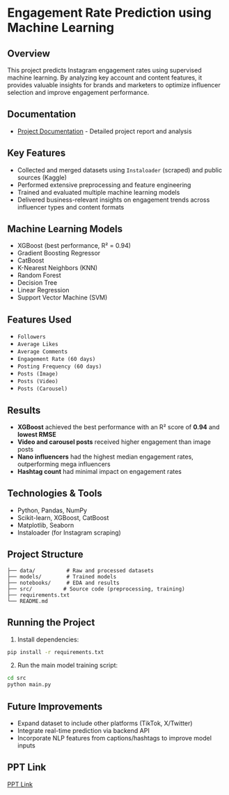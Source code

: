 # Engagement Rate Prediction using Machine Learning

## Overview
This project predicts Instagram engagement rates using supervised machine learning. By analyzing key account and content features, it provides valuable insights for brands and marketers to optimize influencer selection and improve engagement performance.

## Documentation
- [Project Documentation](documentation/A5_Engagement_Rate_Prediction%20(4).pdf) - Detailed project report and analysis

## Key Features
- Collected and merged datasets using `Instaloader` (scraped) and public sources (Kaggle)
- Performed extensive preprocessing and feature engineering
- Trained and evaluated multiple machine learning models
- Delivered business-relevant insights on engagement trends across influencer types and content formats

## Machine Learning Models
- XGBoost (best performance, R² = 0.94)
- Gradient Boosting Regressor
- CatBoost
- K-Nearest Neighbors (KNN)
- Random Forest
- Decision Tree
- Linear Regression
- Support Vector Machine (SVM)

## Features Used
- `Followers`
- `Average Likes`
- `Average Comments`
- `Engagement Rate (60 days)`
- `Posting Frequency (60 days)`
- `Posts (Image)`
- `Posts (Video)`
- `Posts (Carousel)`

## Results
- **XGBoost** achieved the best performance with an R² score of **0.94** and **lowest RMSE**
- **Video and carousel posts** received higher engagement than image posts
- **Nano influencers** had the highest median engagement rates, outperforming mega influencers
- **Hashtag count** had minimal impact on engagement rates

## Technologies & Tools
- Python, Pandas, NumPy
- Scikit-learn, XGBoost, CatBoost
- Matplotlib, Seaborn
- Instaloader (for Instagram scraping)

## Project Structure
```
├── data/          # Raw and processed datasets
├── models/        # Trained models
├── notebooks/     # EDA and results
├── src/          # Source code (preprocessing, training)
├── requirements.txt
└── README.md
```

## Running the Project
1. Install dependencies:
```bash
pip install -r requirements.txt
```

2. Run the main model training script:
```bash
cd src
python main.py
```

## Future Improvements
- Expand dataset to include other platforms (TikTok, X/Twitter)
- Integrate real-time prediction via backend API
- Incorporate NLP features from captions/hashtags to improve model inputs

## PPT Link
[PPT Link](https://www.canva.com/design/DAGZbvmqOIg/8FXAP1hayWKL0m3Hgp9gBQ/edit)
